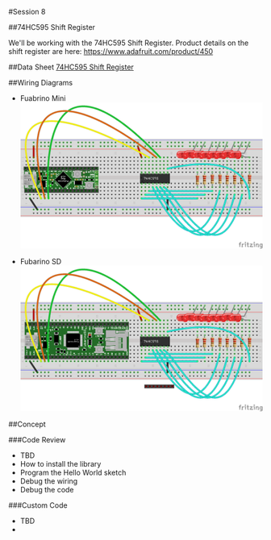 #Session 8

##74HC595 Shift Register

We'll be working with the 74HC595 Shift Register. Product details on the shift register are here: https://www.adafruit.com/product/450


##Data Sheet
[74HC595 Shift Register](https://www.adafruit.com/datasheets/sn74hc595.pdf)

##Wiring Diagrams

* Fuabrino Mini
![Fuabrino Mini 74HC595 Shift Register Wiring Diagram](/session8/FubarinoMinishiftRegister_bb.png)

* Fubarino SD
![Fuabrino SD 74HC595 Shift Register Wiring Diagram](/session8/FubarinoSDshiftRegister_bb.png)

##Concept


###Code Review
* TBD
* How to install the library
* Program the Hello World  sketch
* Debug the wiring
* Debug the code

###Custom Code
* TBD
*
